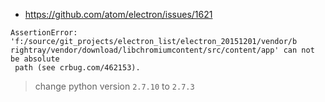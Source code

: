 * https://github.com/atom/electron/issues/1621

```
AssertionError: 'f:/source/git_projects/electron_list/electron_20151201/vendor/b
rightray/vendor/download/libchromiumcontent/src/content/app' can not be absolute
 path (see crbug.com/462153).
```
> change python version `2.7.10` to `2.7.3`
